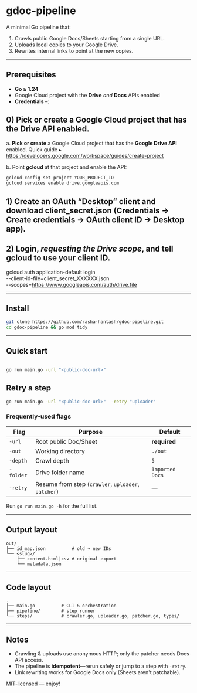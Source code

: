 # gdoc‑pipeline

A minimal Go pipeline that:

1. Crawls public Google Docs/Sheets starting from a single URL.
2. Uploads local copies to your Google Drive.
3. Rewrites internal links to point at the new copies.

---

## Prerequisites

* **Go ≥ 1.24**
* Google Cloud project with the **Drive** *and* **Docs** APIs enabled
* **Credentials** –:
## 0) Pick or create a Google Cloud project that has the Drive API enabled.
a. **Pick or create** a Google Cloud project that has the **Google Drive API** enabled.  Quick guide&nbsp;▸ <https://developers.google.com/workspace/guides/create-project>

b. Point **gcloud** at that project and enable the API:

   ```bash
   gcloud config set project YOUR_PROJECT_ID
   gcloud services enable drive.googleapis.com
   ```


## 1) Create an OAuth “Desktop” client and download client_secret.json  (Credentials → Create credentials → OAuth client ID → Desktop app).

## 2) Login, *requesting the Drive scope*, and tell gcloud to use your client ID.
gcloud auth application-default login \
  --client-id-file=client_secret_XXXXXX.json \
  --scopes=https://www.googleapis.com/auth/drive.file


---

## Install

```bash
git clone https://github.com/rasha-hantash/gdoc-pipeline.git
cd gdoc-pipeline && go mod tidy
```

---

## Quick start

```bash

go run main.go -url "<public‑doc‑url>"
```

## Retry a step 
```bash 
go run main.go -url "<public‑doc‑url>"  -retry "uploader"
```


### Frequently‑used flags

| Flag      | Purpose                                             | Default         |
| --------- | --------------------------------------------------- | --------------- |
| `-url`    | Root public Doc/Sheet                               | **required**    |
| `-out`    | Working directory                                   | `./out`         |
| `-depth`  | Crawl depth                                         | `5`             |
| `-folder` | Drive folder name                                   | `Imported Docs` |
| `-retry`  | Resume from step (`crawler`, `uploader`, `patcher`) | —               |

Run `go run main.go -h` for the full list.

---

## Output layout

```
out/
├── id_map.json          # old → new IDs
└── <slug>/
    ├── content.html|csv # original export
    └── metadata.json
```

---

## Code layout

```
.
├── main.go          # CLI & orchestration
├── pipeline/        # step runner
└── steps/           # crawler.go, uploader.go, patcher.go, types/
```

---

## Notes

* Crawling & uploads use anonymous HTTP; only the patcher needs Docs API access.
* The pipeline is **idempotent**—rerun safely or jump to a step with `-retry`.
* Link rewriting works for Google Docs only (Sheets aren't patchable).

MIT‑licensed — enjoy!
